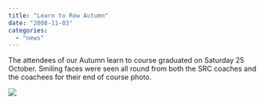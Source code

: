 ```yaml
---
title: "Learn to Row Autumn"
date: "2008-11-03"
categories: 
  - "news"
---
```


The attendees of our Autumn learn to course graduated on Saturday 25 October. Smiling faces were seen all round from both the SRC coaches and the coachees for their end of course photo.

![](/assets/news/images/DSC00761.JPG)
